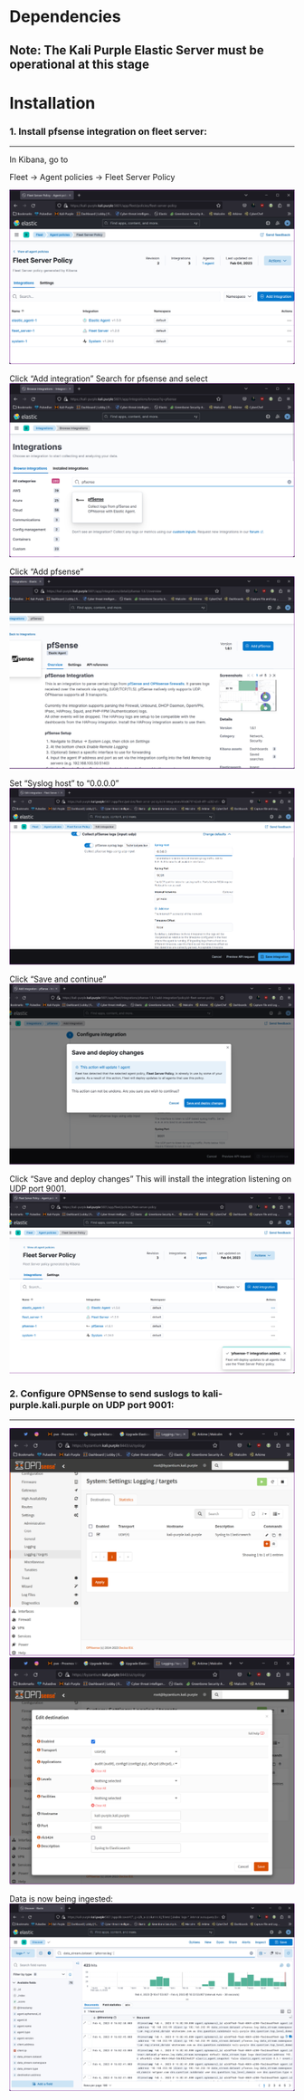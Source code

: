 # Dependencies
## Note: The Kali Purple Elastic Server must be operational at this stage

# Installation  
### 1. Install pfsense integration on fleet server:
--------------------------------------------------------
In Kibana, go to  

   Fleet -> Agent policies -> Fleet Server Policy
   
   ![image](uploads/3c828c822981b5bd444a3fc7b2d420b9/image.png)  
   



Click “Add integration”
Search for pfsense and select
![image](uploads/942a0b855619ef186d59cd8f5df37856/image.png)  


Click “Add pfsense”
![image](uploads/b5d5adbd37bcc66122cb8dd6a124256a/image.png)  


Set “Syslog host” to “0.0.0.0”
![image](uploads/03948d5b7e93e5aa5aa5b3f6083f0d83/image.png)  

Click “Save and continue”
![image](uploads/56076886a8e7c25f3bf3f76a4162ed36/image.png)  


Click “Save and deploy changes”
This will install the integration listening on UDP port 9001.
![image](uploads/353468b26fc75c2c3483366e5cb3d40b/image.png)  





### 2. Configure OPNSense to send suslogs to kali-purple.kali.purple on UDP port 9001:
------------------------------------------------------------------------------------------------------------------

![image](uploads/310c87a96f90dca2362693ddbb251f92/image.png)  
![image](uploads/3a53dd00bbf591c97292328ba37009b8/image.png)  
  
Data is now being ingested:  
![image](uploads/6ed748436709505465140c021ad19c34/image.png)  
